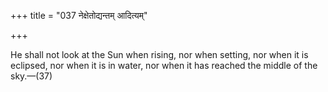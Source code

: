 +++
title = "037 नेक्षेतोद्यन्तम् आदित्यम्"

+++

He shall not look at the Sun when rising, nor when setting, nor when it is eclipsed, nor when it is in water, nor when it has reached the middle of the sky.—(37)